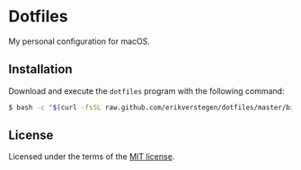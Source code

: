 # Dotfiles

My personal configuration for macOS.

## Installation

Download and execute the `dotfiles` program with the following command:

```bash
$ bash -c "$(curl -fsSL raw.github.com/erikverstegen/dotfiles/master/bin/dotfiles)"
```

## License

Licensed under the terms of the [MIT license](LICENSE).
